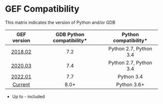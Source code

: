 # GEF Compatibility

This matrix indicates the version of Python and/or GDB

| GEF version | GDB Python compatibility* | Python compatibility* |
|:--:|:--:|:--:|
| [2018.02](https://github.com/hugsy/gef/releases/tag/2018.02) | 7.2 | Python 2.7, Python 3.4 |
| [2020.03](https://github.com/hugsy/gef/releases/tag/2020.03) | 7.4 | Python 2.7, Python 3.4 |
| [2022.01](https://github.com/hugsy/gef/releases/tag/2020.01) | 7.7 | Python 3.4 |
| [Current](https://github.com/hugsy/gef/tree/master) | 8.0+ | Python 3.6+ |



* Up to - included